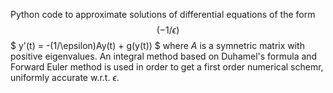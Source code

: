 Python code to approximate solutions of differential equations of the form $$(-1/\epsilon)$$ $ y'(t) = -(1/\epsilon)Ay(t) + g(y(t)) $ where $A$ is a symnetric matrix with positive eigenvalues. An integral method based on Duhamel's formula and Forward Euler method is used in order to get a first order numerical schemr, uniformly accurate w.r.t. $\epsilon$.

